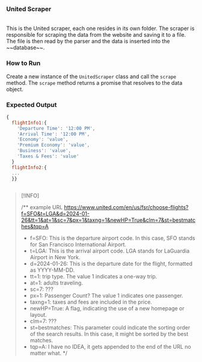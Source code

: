### United Scraper
<br>
This is the United scraper, each one resides in its own folder. The scraper is responsible for scraping the data from the website and saving it to a file. The file is then read by the parser and the data is inserted into the ~~database~~.

### How to Run
Create a new instance of the ```UnitedScraper``` class and call the ```scrape``` method.
The ```scrape``` method returns a promise that resolves to the data object.

### Expected Output
```javascript
{
  flightInfo1:{
    'Departure Time': '12:00 PM',
    'Arrival Time': '12:00 PM',
    'Economy': 'value',
    'Premium Economy': 'value',
    'Business': 'value',
    'Taxes & Fees': 'value'
  }
  flightInfo2:{
  ...
  }}
  

```

>[!INFO]
>
>/** example URL https://www.united.com/en/us/fsr/choose-flights?f=SFO&t=LGA&d=2024-01-26&tt=1&at=1&sc=7&px=1&taxng=1&newHP=True&clm=7&st=bestmatches&tqp=A
>* f=SFO: This is the departure airport code. In this case, SFO stands for San Francisco International Airport.
>* t=LGA: This is the arrival airport code. LGA stands for LaGuardia Airport in New York.
>* d=2024-01-26: This is the departure date for the flight, formatted as YYYY-MM-DD.
>* tt=1: trip type. The value 1 indicates a one-way trip.
>* at=1: adults traveling.
>* sc=7: ???
>* px=1: Passenger Count? The value 1 indicates one passenger.
>* taxng=1: taxes and fees are included in the price.
>* newHP=True: A flag, indicating the use of a new homepage or layout.
>* clm=7: ???
>* st=bestmatches: This parameter could indicate the sorting order of the search results. In this case, it might be sorted by the best matches.
>* tqp=A: I have no IDEA, it gets appended to the end of the URL no matter what.
>  */
